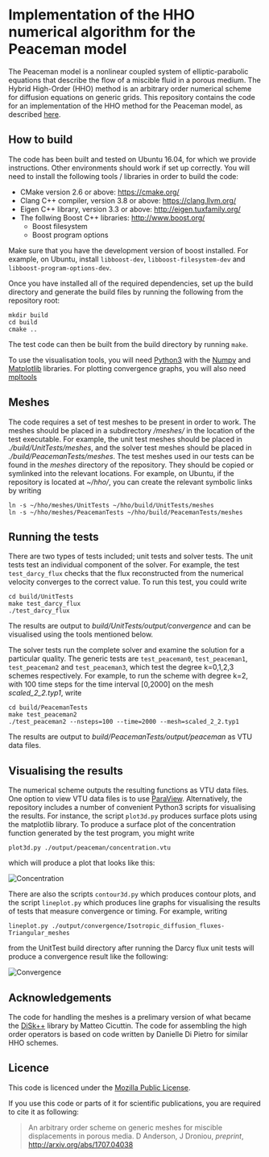 # Implementation of the HHO numerical algorithm for the Peaceman model #

The Peaceman model is a nonlinear coupled system of elliptic-parabolic equations that describe the flow of a miscible fluid in a porous medium. The Hybrid High-Order (HHO) method is an arbitrary order numerical scheme for diffusion equations on generic grids. This repository contains the code for an implementation of the HHO method for the Peaceman model, as described [here](https://arxiv.org/abs/1707.04038).

## How to build ##

The code has been built and tested on Ubuntu 16.04, for which we provide instructions. Other environments should work if set up correctly. You will need to install the following tools / libraries in order to build the code:

* CMake version 2.6 or above: https://cmake.org/
* Clang C++ compiler, version 3.8 or above: https://clang.llvm.org/
* Eigen C++ library, version 3.3 or above: http://eigen.tuxfamily.org/
* The follwing Boost C++ libraries: http://www.boost.org/
    * Boost filesystem
    * Boost program options

Make sure that you have the development version of boost installed. For example, on Ubuntu, install `libboost-dev`, `libboost-filesystem-dev` and `libboost-program-options-dev`.

Once you have installed all of the required dependencies, set up the build directory and generate the build files by running the following from the repository root:

```
mkdir build
cd build
cmake ..
```

The test code can then be built from the build directory by running `make`.

To use the visualisation tools, you will need [Python3](https://www.python.org/downloads/) with the [Numpy](http://www.numpy.org/) and [Matplotlib](https://matplotlib.org/) libraries. For plotting convergence graphs, you will also need [mpltools](http://tonysyu.github.io/mpltools/)

## Meshes ##

The code requires a set of test meshes to be present in order to work. The meshes should be placed in a subdirectory */meshes/* in the location of the test executable. For example, the unit test meshes should be placed in *./build/UnitTests/meshes*, and the solver test meshes should be placed in *./build/PeacemanTests/meshes*. The test meshes used in our tests can be found in the *meshes* directory of the repository. They should be copied or symlinked into the relevant locations. For example, on Ubuntu, if the repository is located at *~/hho/*, you can create the relevant symbolic links by writing

```
ln -s ~/hho/meshes/UnitTests ~/hho/build/UnitTests/meshes
ln -s ~/hho/meshes/PeacemanTests ~/hho/build/PeacemanTests/meshes
```

## Running the tests ##

There are two types of tests included; unit tests and solver tests. The unit tests test an individual component of the solver. For example, the test `test_darcy_flux` checks that the flux reconstructed from the numerical velocity converges to the correct value. To run this test, you could write

```
cd build/UnitTests
make test_darcy_flux
./test_darcy_flux
```

The results are output to *build/UnitTests/output/convergence* and can be visualised using the tools mentioned below.

The solver tests run the complete solver and examine the solution for a particular quality. The generic tests are `test_peaceman0`, `test_peaceman1`, `test_peaceman2` and `test_peaceman3`, which test the degree k=0,1,2,3 schemes respectively. For example, to run the scheme with degree k=2, with 100 time steps for the time interval [0,2000] on the mesh *scaled_2_2.typ1*, write

```
cd build/PeacemanTests
make test_peaceman2
./test_peaceman2 --nsteps=100 --time=2000 --mesh=scaled_2_2.typ1
```

The results are output to *build/PeacemanTests/output/peaceman* as VTU data files.

## Visualising the results ##

The numerical scheme outputs the resulting functions as VTU data files. One option to view VTU data files is to use [ParaView](https://www.paraview.org/). Alternatively, the repository includes a number of convenient Python3 scripts for visualising the results. For instance, the script `plot3d.py` produces surface plots using the matplotlib library. To produce a surface plot of the concentration function generated by the test program, you might write

```
plot3d.py ./output/peaceman/concentration.vtu
```
which will produce a plot that looks like this:

![Concentration](https://s1.postimg.org/6xkwi4barj/concentration.png)

There are also the scripts `contour3d.py` which produces contour plots, and the script `lineplot.py` which produces line graphs for visualising the results of tests that measure convergence or timing. For example, writing

```
lineplot.py ./output/convergence/Isotropic_diffusion_fluxes-Triangular_meshes
```

from the UnitTest build directory after running the Darcy flux unit tests will produce a convergence result like the following:

![Convergence](https://s1.postimg.org/1qdlivh2bz/convergence.png)

## Acknowledgements ##

The code for handling the meshes is a prelimary version of what became the [DiSk++](https://github.com/datafl4sh/diskpp) library by Matteo Cicuttin. The code for assembling the high order operators is based on code written by Danielle Di Pietro for similar HHO schemes.

## Licence ##

This code is licenced under the [Mozilla Public License](https://www.mozilla.org/en-US/MPL/).

If you use this code or parts of it for scientific publications, you are required to cite it as following:

> An arbitrary order scheme on generic meshes for miscible displacements in porous media. D Anderson, J Droniou, *preprint*, http://arxiv.org/abs/1707.04038
